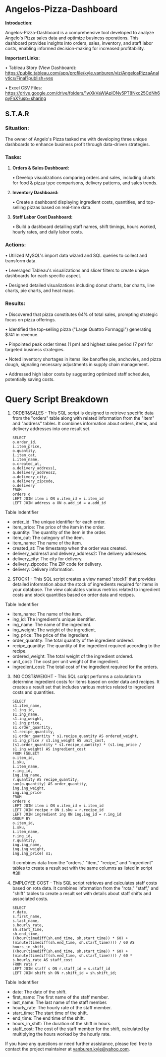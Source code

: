 # Angelos-Pizza-Dashboard

**Introduction:**

Angelos-Pizza-Dashboard is a comprehensive tool developed to analyze Angelo's Pizza sales data and optimize business operations. This dashboard provides insights into orders, sales, inventory, and staff labor costs, enabling informed decision-making for increased profitability.

**Important Links:**

• Tableau Story (View Dashboard): https://public.tableau.com/app/profile/kyle.vanburen/viz/AngelosPizzaAnalytics/Final?publish=yes

• Excel CSV Files: https://drive.google.com/drive/folders/1wXkVaWjAplONy5PT8Nxc25CdNh6pyFnX?usp=sharing

## S.T.A.R

### Situation:

The owner of Angelo's Pizza tasked me with developing three unique dashboards to enhance business profit through data-driven strategies.

### Tasks:

1. **Orders & Sales Dashboard:**

   • Develop visualizations comparing orders and sales, including charts for food & pizza type comparisons, delivery patterns, and sales trends.

2. **Inventory Dashboard:**

   • Create a dashboard displaying ingredient costs, quantities, and top-selling pizzas based on real-time data.

3. **Staff Labor Cost Dashboard:**

   • Build a dashboard detailing staff names, shift timings, hours worked, hourly rates, and daily labor costs.

### Actions:

• Utilized MySQL's import data wizard and SQL queries to collect and transform data.

• Leveraged Tableau's visualizations and slicer filters to create unique dashboards for each specific aspect.

• Designed detailed visualizations including donut charts, bar charts, line charts, pie charts, and heat maps.

### Results:

• Discovered that pizza constitutes 64% of total sales, prompting strategic focus on pizza offerings.

• Identified the top-selling pizza ("Large Quattro Formaggi") generating $741 in revenue.

• Pinpointed peak order times (1 pm) and highest sales period (7 pm) for targeted business strategies.

• Noted inventory shortages in items like banoffee pie, anchovies, and pizza dough, signaling necessary adjustments in supply chain management.

• Addressed high labor costs by suggesting optimized staff schedules, potentially saving costs.



 # Query Script Breakdown
 1. ORDER&SALES - This SQL script is designed to retrieve specific data from the "orders" table along with related information from the "item" and "address" tables. It combines information about orders, items, and delivery addresses into one result set.

        SELECT
	    o.order_id,
	    i.item_price,
	    o.quantity,
	    i.item_cat,
	    i.item_name,
	    o.created_at,
	    a.delivery_address1,
	    a.delivery_address2,
	    a.delivery_city,
	    a.delivery_zipcode,
	    o.delivery 
        FROM
	    orders o
	    LEFT JOIN item i ON o.item_id = i.item_id
	    LEFT JOIN address a ON o.add_id = a.add_id

Table Indentifier
    
- order_id: The unique identifier for each order.
- item_price: The price of the item in the order.
- quantity: The quantity of the item in the order.
- item_cat: The category of the item.
- item_name: The name of the item.
- created_at: The timestamp when the order was created.
- delivery_address1 and delivery_address2: The delivery addresses.
- delivery_city: The city for delivery.
- delivery_zipcode: The ZIP code for delivery.
- delivery: Delivery information.


2. STOCK1 - This SQL script creates a view named 'stock1' that provides detailed information about the stock of ingredients required for items in your database. The view calculates various metrics related to ingredient costs and stock quantities based on order data and recipes.

Table Indentifier

- item_name: The name of the item.
- ing_id: The ingredient's unique identifier.
- ing_name: The name of the ingredient.
- ing_weight: The weight of the ingredient.
- ing_price: The price of the ingredient.
- order_quantity: The total quantity of the ingredient ordered.
- recipe_quantity: The quantity of the ingredient required according to the recipe.
- ordered_weight: The total weight of the ingredient ordered.
- unit_cost: The cost per unit weight of the ingredient.
- ingredient_cost: The total cost of the ingredient required for the orders.


3. ING COST&WEIGHT - This SQL script performs a calculation to determine ingredient costs for items based on order data and recipes. It creates a result set that includes various metrics related to ingredient costs and quantities.

       SELECT
       s1.item_name,
       s1.ing_id,
       s1.ing_name,
       s1.ing_weight,
       s1.ing_price,
       s1.order_quantity,
       s1.recipe_quantity,
       s1.order_quantity * s1.recipe_quantity AS ordered_weight,
       s1.ing_price / s1.ing_weight AS unit_cost,
       (s1.order_quantity * s1.recipe_quantity) * (s1.ing_price / s1.ing_weight) AS ingredient_cost
       FROM (SELECT
	   o.item_id,
       i.sku,
	   i.item_name,
       r.ing_id,
       ing.ing_name,
       r.quantity AS recipe_quantity,
	   sum(o.quantity) AS order_quantity,
       ing.ing_weight,
       ing.ing_price
       FROM 
	   orders o
	   LEFT JOIN item i ON o.item_id = i.item_id
       LEFT JOIN recipe r ON i.sku = r.recipe_id
       LEFT JOIN ingredient ing ON ing.ing_id = r.ing_id
       GROUP BY 
	   o.item_id,
	   i.sku,
       i.item_name,
       r.ing_id,
       r.quantity,
       ing.ing_name,
       ing.ing_weight,
       ing.ing_price) s1;

   It combines data from the "orders," "item," "recipe," and "ingredient" tables to create a result set with the same columns as listed in script #3!!


4. EMPLOYEE COST - This SQL script retrieves and calculates staff costs based on rota data. It combines information from the "rota," "staff," and "shift" tables to create a result set with details about staff shifts and associated costs.

       SELECT
       r.date,
       s.first_name,
       s.last_name,
       s.hourly_rate,
       sh.start_time,
       sh.end_time,
       ((hour(timediff(sh.end_time, sh.start_time)) * 60) + (minute(timediff(sh.end_time, sh.start_time)))) / 60 AS hours_in_shift,
       ((hour(timediff(sh.end_time, sh.start_time)) * 60) + (minute(timediff(sh.end_time, sh.start_time)))) / 60 * s.hourly_rate AS staff_cost
       FROM rota r
       LEFT JOIN staff s ON r.staff_id = s.staff_id
       LEFT JOIN shift sh ON r.shift_id = sh.shift_id;
   
Table Indentifier
   
- date: The date of the shift.
- first_name: The first name of the staff member.
- last_name: The last name of the staff member.
- hourly_rate: The hourly rate of the staff member.
- start_time: The start time of the shift.
- end_time: The end time of the shift.
- hours_in_shift: The duration of the shift in hours.
- staff_cost: The cost of the staff member for the shift, calculated by multiplying the hours worked by the hourly rate.

If you have any questions or need further assistance, please feel free to contact the project maintainer at vanburen.kyle@yahoo.com.


   

   

